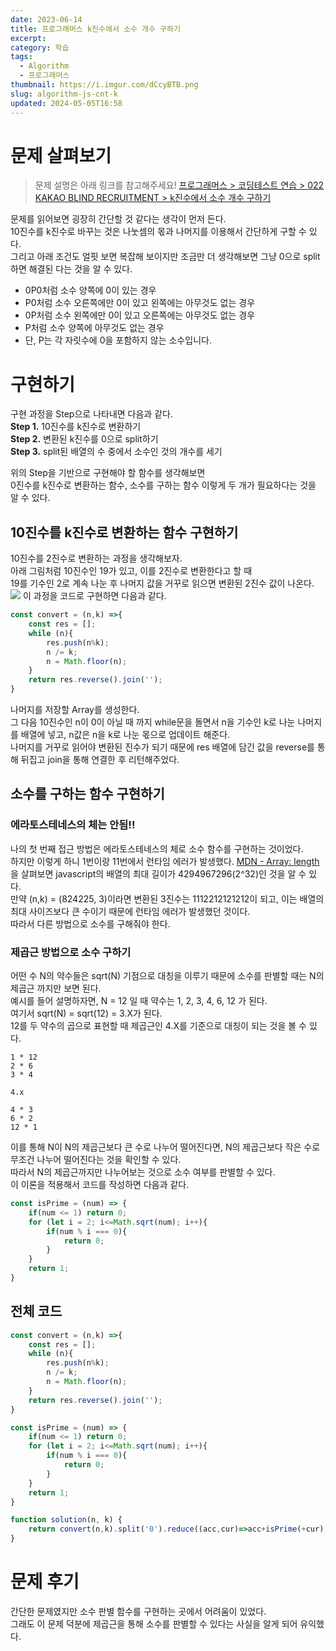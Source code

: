 ```yaml
---
date: 2023-06-14
title: 프로그래머스 k진수에서 소수 개수 구하기
excerpt: 
category: 학습
tags:
  - Algorithm
  - 프로그래머스
thumbnail: https://i.imgur.com/dCcyBTB.png
slug: algorithm-js-cnt-k
updated: 2024-05-05T16:58
---
```


# 문제 살펴보기

> 문제 설명은 아래 링크를 참고해주세요!
> [프로그래머스 > 코딩테스트 연습 > 022 KAKAO BLIND RECRUITMENT > k진수에서 소수 개수 구하기](https://school.programmers.co.kr/learn/courses/30/lessons/92335#)

문제를 읽어보면 굉장히 간단할 것 같다는 생각이 먼저 든다.  
10진수를 k진수로 바꾸는 것은 나눗셈의 몫과 나머지를 이용해서 간단하게 구할 수 있다.  
그리고 아래 조건도 얼핏 보면 복잡해 보이지만 조금만 더 생각해보면 그냥 0으로 split하면 해결된 다는 것을 알 수 있다.   
- 0P0처럼 소수 양쪽에 0이 있는 경우 
- P0처럼 소수 오른쪽에만 0이 있고 왼쪽에는 아무것도 없는 경우 
- 0P처럼 소수 왼쪽에만 0이 있고 오른쪽에는 아무것도 없는 경우 
- P처럼 소수 양쪽에 아무것도 없는 경우 
- 단, P는 각 자릿수에 0을 포함하지 않는 소수입니다.
  
# 구현하기
구현 과정을 Step으로 나타내면 다음과 같다.  
**Step 1.** 10진수를 k진수로 변환하기  
**Step 2.** 변환된 k진수를 0으로 split하기  
**Step 3.** split된 배열의 수 중에서 소수인 것의 개수를 세기  

위의 Step을 기반으로 구현해야 할 함수를 생각해보면  
0진수를 k진수로 변환하는 함수, 소수를 구하는 함수 이렇게 두 개가 필요하다는 것을 알 수 있다.  
## 10진수를 k진수로 변환하는 함수 구현하기
10진수를 2진수로 변환하는 과정을 생각해보자.  
아래 그림처럼 10진수인 19가 있고, 이를 2진수로 변환한다고 할 때  
19를 기수인 2로 계속 나눈 후 나머지 값을 거꾸로 읽으면 변환된 2진수 값이 나온다.  
![](https://i.imgur.com/EBxJRQz.png)
이 과정을 코드로 구현하면 다음과 같다.  
```javascript
const convert = (n,k) =>{
    const res = [];
    while (n){
        res.push(n%k);
        n /= k;
        n = Math.floor(n);
    }
    return res.reverse().join('');
}
```
나머지를 저장할 Array를 생성한다.  
그 다음 10진수인 n이 0이 아닐 때 까지 while문을 돌면서 n을 기수인 k로 나눈 나머지를 배열에 넣고, n값은 n을 k로 나눈 몫으로 업데이트 해준다.  
나머지를 거꾸로 읽어야 변환된 진수가 되기 때문에 res 배열에 담긴 값을 reverse를 통해 뒤집고 join을 통해 연결한 후 리턴해주었다.  

## 소수를 구하는 함수 구현하기  
### 에라토스테네스의 체는 안됨!!
나의 첫 번째 접근 방법은 에라토스테네스의 체로 소수 함수를 구현하는 것이었다.  
하지만 이렇게 하니 1번이랑 11번에서 런타임 에러가 발생했다.
[MDN - Array: length](https://developer.mozilla.org/ko/docs/Web/JavaScript/Reference/Global_Objects/Array/length#%EC%84%A4%EB%AA%85)
을 살펴보면 javascript의 배열의 최대 길이가 4294967296(2^32)인 것을 알 수 있다.  
만약 (n,k) = (824225, 3)이라면 변환된 3진수는 1112212121212이 되고, 이는 배열의 최대 사이즈보다 큰 수이기 때문에 런타임 에러가 발생했던 것이다.  
따라서 다른 방법으로 소수를 구해줘야 한다.  
### 제곱근 방법으로 소수 구하기
어떤 수 N의 약수들은 sqrt(N) 기점으로 대칭을 이루기 때문에 소수를 판별할 때는 N의 제곱근 까지만 보면 된다.  
예시를 들어 설명하자면, N = 12 일 때 약수는 1, 2, 3, 4, 6, 12 가 된다.  
여기서 sqrt(N) = sqrt(12) = 3.X가 된다.  
12를 두 약수의 곱으로 표현할 때 제곱근인 4.X를 기준으로 대칭이 되는 것을 볼 수 있다.  
```
1 * 12  
2 * 6  
3 * 4  

4.x

4 * 3  
6 * 2  
12 * 1 
```
이를 통해 N이 N의 제곱근보다 큰 수로 나누어 떨어진다면, N의 제곱근보다 작은 수로 무조건 나누어 떨어진다는 것을 확인할 수 있다.  
따라서 N의 제곱근까지만 나누어보는 것으로 소수 여부를 판별할 수 있다.  
이 이론을 적용해서 코드를 작성하면 다음과 같다.  
```javascript
const isPrime = (num) => {
    if(num <= 1) return 0;
    for (let i = 2; i<=Math.sqrt(num); i++){
        if(num % i === 0){
            return 0;
        }
    }
    return 1;
}
```
## 전체 코드
```javascript
const convert = (n,k) =>{
    const res = [];
    while (n){
        res.push(n%k);
        n /= k;
        n = Math.floor(n);
    }
    return res.reverse().join('');
}

const isPrime = (num) => {
    if(num <= 1) return 0;
    for (let i = 2; i<=Math.sqrt(num); i++){
        if(num % i === 0){
            return 0;
        }
    }
    return 1;
}

function solution(n, k) {
    return convert(n,k).split('0').reduce((acc,cur)=>acc+isPrime(+cur),0);
}
```
# 문제 후기
간단한 문제였지만 소수 판별 함수를 구현하는 곳에서 어려움이 있었다.  
그래도 이 문제 덕분에 제곱근을 통해 소수를 판별할 수 있다는 사실을 알게 되어 유익했다.  
